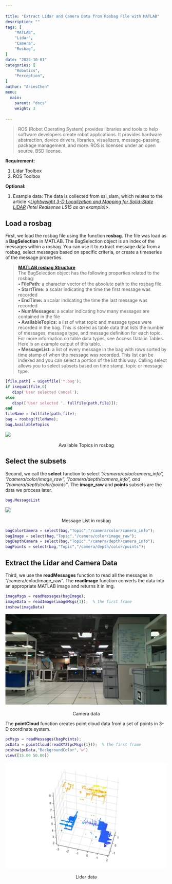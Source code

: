 ```yaml
---

title: "Extract Lidar and Camera Data from Rosbag File with MATLAB"
description: ""
tags: [
    "MATLAB",
    "Lidar",
    "Camera",
    "Rosbag",
]
date: "2022-10-01"
categories: [
    "Robotics",
    "Perception",
]
author: "AriesChen"
menu:
  main:
    parent: "docs"
    weight: 3

---
```


> ROS (Robot Operating System) provides libraries and tools to help software developers create robot applications. It provides hardware abstraction, device drivers, libraries, visualizers, message-passing, package management, and more. ROS is licensed under an open source, BSD license.

**Requirement:**

1.  Lidar Toolbox
2.  ROS Toolbox

**Optional:**

1.  Example data: The data is collected from ssl\_slam, which relates to the article _<_[_Lightweight 3-D Localization and Mapping for Solid-State LiDAR_](https://github.com/wh200720041/ssl_slam) _(Intel Realsense L515 as an example)\>_.

## Load a rosbag

First, we load the rosbag file using the function **rosbag**. The file was load as a **BagSelection** in MATLAB. The BagSelection object is an index of the messages within a rosbag. You can use it to extract message data from a rosbag, select messages based on specific criteria, or create a timeseries of the message properties.

> [**MATLAB rosbag Structure**](https://www.mathworks.com/help/ros/ug/ros-log-files-rosbags.html)  
> The BagSelection object has the following properties related to the rosbag:  
> **• FilePath:** a character vector of the absolute path to the rosbag file.  
> **• StartTime:** a scalar indicating the time the first message was recorded  
> **• EndTime:** a scalar indicating the time the last message was recorded  
> **• NumMessages:** a scalar indicating how many messages are contained in the file  
> **• AvailableTopics:** a list of what topic and message types were recorded in the bag. This is stored as table data that lists the number of messages, message type, and message definition for each topic. For more information on table data types, see Access Data in Tables. Here is an example output of this table.  
> **• MessageList:** a list of every message in the bag with rows sorted by time stamp of when the message was recorded. This list can be indexed and you can select a portion of the list this way. Calling select allows you to select subsets based on time stamp, topic or message type.

```matlab
[file,path] = uigetfile('*.bag');
if isequal(file,0)
   disp('User selected Cancel');
else
   disp(['User selected ', fullfile(path,file)]);
end
fileName = fullfile(path,file);
bag = rosbag(fileName);
bag.AvailableTopics
```

![](https://miro.medium.com/v2/resize:fit:1400/1*8fVwI-AJtCj7ySAMv5L8TA.jpeg)

<center>Available Topics in rosbag</center>

## Select the subsets

Second, we call the **select** function to select _“/camera/color/camera\_info”, “/camera/color/image\_raw”, “/camera/depth/camera\_info”, and “/camera/depth/color/points”_. The **image\_raw** and **points** subsets are the data we process later.

```matlab
bag.MessageList
```

![](https://miro.medium.com/v2/resize:fit:944/1*gJwwgtNBp2HJSd1yfPISzw.jpeg)

<center>Message List in rosbag</center>

```matlab
bagColorCamera = select(bag,"Topic","/camera/color/camera_info"); 
bagImage = select(bag,"Topic","/camera/color/image_raw"); 
bagDepthCamera = select(bag,"Topic","/camera/depth/camera_info");  
bagPoints = select(bag,"Topic","/camera/depth/color/points");
```

## Extract the Lidar and Camera Data

Third, we use the **readMessages** function to read all the messages in “/camera/color/image\_raw”. The **readImage** function converts the data into an appropriate MATLAB image and returns it in img.

```matlab
imageMsgs = readMessages(bagImage);
imageData = readImage(imageMsgs{1});  % the first frame
imshow(imageData)
```

![](https://github.com/AriesChen-UPC/AriesChen-UPC/blob/main/Blog/CleanShot%202024-03-27%20at%2009.11.21@2x.png?raw=true)

<center>Camera data</center>

The **pointCloud** function creates point cloud data from a set of points in 3-D coordinate system.

```matlab
pcMsgs = readMessages(bagPoints);
pcData = pointCloud(readXYZ(pcMsgs{1}));  % the first frame
pcshow(pcData,"BackgroundColor",'w')
view([15.00 50.00])
```

![](https://github.com/AriesChen-UPC/AriesChen-UPC/blob/main/Blog/CleanShot%202024-03-27%20at%2009.11.33@2x.png?raw=true)

<center>Lidar data</center>